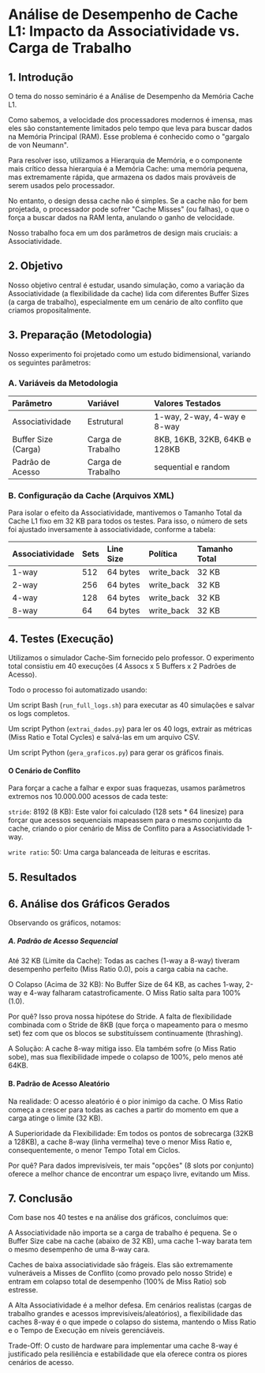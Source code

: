 # Análise de Desempenho de Cache L1: Impacto da Associatividade vs. Carga de Trabalho

## 1. Introdução

O tema do nosso seminário é a Análise de Desempenho da Memória Cache L1.

Como sabemos, a velocidade dos processadores modernos é imensa, mas eles são constantemente limitados pelo tempo que leva para buscar dados na Memória Principal (RAM). Esse problema é conhecido como o "gargalo de von Neumann".

Para resolver isso, utilizamos a Hierarquia de Memória, e o componente mais crítico dessa hierarquia é a Memória Cache: uma memória pequena, mas extremamente rápida, que armazena os dados mais prováveis de serem usados pelo processador.

No entanto, o design dessa cache não é simples. Se a cache não for bem projetada, o processador pode sofrer "Cache Misses" (ou falhas), o que o força a buscar dados na RAM lenta, anulando o ganho de velocidade.

Nosso trabalho foca em um dos parâmetros de design mais cruciais: a Associatividade.

## 2. Objetivo

Nosso objetivo central é estudar, usando simulação, como a variação da Associatividade (a flexibilidade da cache) lida com diferentes Buffer Sizes (a carga de trabalho), especialmente em um cenário de alto conflito que criamos propositalmente.

## 3. Preparação (Metodologia)

Nosso experimento foi projetado como um estudo bidimensional, variando os seguintes parâmetros:

### A. Variáveis da Metodologia

|Parâmetro | Variável | Valores Testados |
| :--- | :--- | :--- |
|Associatividade | Estrutural | 1-way, 2-way, 4-way e 8-way |
|Buffer Size (Carga) | Carga de Trabalho | 8KB, 16KB, 32KB, 64KB e 128KB |
|Padrão de Acesso | Carga de Trabalho | sequential e random |

### B. Configuração da Cache (Arquivos XML)

Para isolar o efeito da Associatividade, mantivemos o Tamanho Total da Cache L1 fixo em 32 KB para todos os testes. Para isso, o número de sets foi ajustado inversamente à associatividade, conforme a tabela:

|Associatividade | Sets | Line Size | Política | Tamanho Total|
| :--- | :--- | :--- | :--- | :--- |
|1-way | 512 | 64 bytes | write_back | 32 KB|
|2-way | 256 | 64 bytes |write_back| 32 KB|
|4-way|128|64 bytes|write_back|32 KB|
|8-way|64|64 bytes|write_back|32 KB|

## 4. Testes (Execução)

Utilizamos o simulador Cache-Sim fornecido pelo professor. O experimento total consistiu em 40 execuções (4 Assocs x 5 Buffers x 2 Padrões de Acesso).

Todo o processo foi automatizado usando:

Um script Bash (`run_full_logs.sh`) para executar as 40 simulações e salvar os logs completos.

Um script Python (`extrai_dados.py`) para ler os 40 logs, extrair as métricas (Miss Ratio e Total Cycles) e salvá-las em um arquivo CSV.

Um script Python (`gera_graficos.py`) para gerar os gráficos finais.

#### O Cenário de Conflito

Para forçar a cache a falhar e expor suas fraquezas, usamos parâmetros extremos nos 10.000.000 acessos de cada teste:

`stride`: 8192 (8 KB): Este valor foi calculado (128 sets * 64 linesize) para forçar que acessos sequenciais mapeassem para o mesmo conjunto da cache, criando o pior cenário de Miss de Conflito para a Associatividade 1-way.

`write ratio`: 50: Uma carga balanceada de leituras e escritas.

## 5. Resultados


## 6. Análise dos Gráficos Gerados

Observando os gráficos, notamos:

##### A. Padrão de Acesso Sequencial

Até 32 KB (Limite da Cache): Todas as caches (1-way a 8-way) tiveram desempenho perfeito (Miss Ratio 0.0), pois a carga cabia na cache.

O Colapso (Acima de 32 KB): No Buffer Size de 64 KB, as caches 1-way, 2-way e 4-way falharam catastroficamente. O Miss Ratio salta para 100% (1.0).

Por quê? Isso prova nossa hipótese do Stride. A falta de flexibilidade combinada com o Stride de 8KB (que força o mapeamento para o mesmo set) fez com que os blocos se substituíssem continuamente (thrashing).

A Solução: A cache 8-way mitiga isso. Ela também sofre (o Miss Ratio sobe), mas sua flexibilidade impede o colapso de 100%, pelo menos até 64KB.

#### B. Padrão de Acesso Aleatório

Na realidade: O acesso aleatório é o pior inimigo da cache. O Miss Ratio começa a crescer para todas as caches a partir do momento em que a carga atinge o limite (32 KB).

A Superioridade da Flexibilidade: Em todos os pontos de sobrecarga (32KB a 128KB), a cache 8-way (linha vermelha) teve o menor Miss Ratio e, consequentemente, o menor Tempo Total em Ciclos.

Por quê? Para dados imprevisíveis, ter mais "opções" (8 slots por conjunto) oferece a melhor chance de encontrar um espaço livre, evitando um Miss.

## 7. Conclusão

Com base nos 40 testes e na análise dos gráficos, concluímos que:

A Associatividade não importa se a carga de trabalho é pequena. Se o Buffer Size cabe na cache (abaixo de 32 KB), uma cache 1-way barata tem o mesmo desempenho de uma 8-way cara.

Caches de baixa associatividade são frágeis. Elas são extremamente vulneráveis a Misses de Conflito (como provado pelo nosso Stride) e entram em colapso total de desempenho (100% de Miss Ratio) sob estresse.

A Alta Associatividade é a melhor defesa. Em cenários realistas (cargas de trabalho grandes e acessos imprevisíveis/aleatórios), a flexibilidade das caches 8-way é o que impede o colapso do sistema, mantendo o Miss Ratio e o Tempo de Execução em níveis gerenciáveis.

Trade-Off: O custo de hardware para implementar uma cache 8-way é justificado pela resiliência e estabilidade que ela oferece contra os piores cenários de acesso.